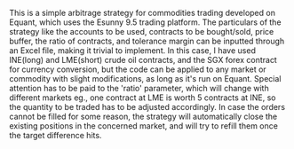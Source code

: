 This is a simple arbitrage strategy for commodities trading developed on Equant, which uses the Esunny 9.5 trading platform. The particulars of the strategy like the accounts to be used, contracts to be bought/sold, price buffer, the ratio of contracts, and tolerance margin can be inputted through an Excel file, making it trivial to implement. In this case, I have used INE(long) and LME(short) crude oil contracts, and the SGX forex contract for currency conversion, but the code can be applied to any market or commodity with slight modifications, as long as it's run on Equant. Special attention has to be paid to the 'ratio' parameter, which will change with different markets eg., one contract at LME is worth 5 contracts at INE, so the quantity to be traded has to be adjusted accordingly. In case the orders cannot be filled for some reason, the strategy will automatically close the existing positions in the concerned market, and will try to refill them once the target difference hits.     
